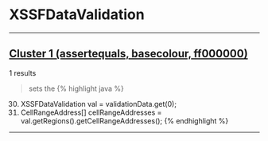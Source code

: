 # XSSFDataValidation

***

## [Cluster 1 (assertequals, basecolour, ff000000)](./1)
1 results
> sets the 
{% highlight java %}
30. XSSFDataValidation val = validationData.get(0);
31. CellRangeAddress[] cellRangeAddresses = val.getRegions().getCellRangeAddresses();
{% endhighlight %}

***

